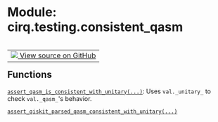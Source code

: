 <div itemscope itemtype="http://developers.google.com/ReferenceObject">
<meta itemprop="name" content="cirq.testing.consistent_qasm" />
<meta itemprop="path" content="Stable" />
</div>

# Module: cirq.testing.consistent_qasm

<!-- Insert buttons and diff -->

<table class="tfo-notebook-buttons tfo-api" align="left">

<td>
  <a target="_blank" href="https://github.com/quantumlib/cirq/tree/master/cirq/testing/consistent_qasm.py">
    <img src="https://www.tensorflow.org/images/GitHub-Mark-32px.png" />
    View source on GitHub
  </a>
</td>
</table>







## Functions

[`assert_qasm_is_consistent_with_unitary(...)`](../../cirq/testing/assert_qasm_is_consistent_with_unitary.md): Uses `val._unitary_` to check `val._qasm_`'s behavior.

[`assert_qiskit_parsed_qasm_consistent_with_unitary(...)`](../../cirq/testing/consistent_qasm/assert_qiskit_parsed_qasm_consistent_with_unitary.md)

